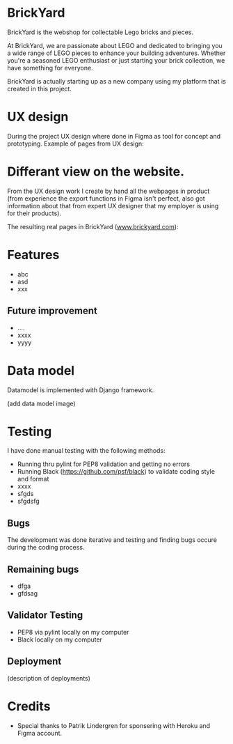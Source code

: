 # BrickYard

BrickYard is the webshop for collectable Lego bricks and pieces.

At BrickYard, we are passionate about LEGO and dedicated to bringing you a wide range of LEGO pieces to enhance your building adventures. Whether you're a seasoned LEGO enthusiast or just starting your brick collection, we have something for everyone.

BrickYard is actually starting up as a new company using my platform that is created in this project.

# UX design
During the project UX design where done in Figma as tool for concept and prototyping. 
Example of pages from UX design:

<Insert screenshots from Figma pages>

# Differant view on the website.
From the UX design work I create by hand all the webpages in product (from experience the export functions in Figma isn't perfect, also got information about that from expert UX designer that my employer is using for their products).

The resulting real pages in BrickYard (www.brickyard.com):

<Insert screenshots from real production page>

# Features
- abc
- asd
- xxx

## Future improvement
- ....
- xxxx
- yyyy

# Data model
Datamodel is implemented with Django framework.

(add data model image)

# Testing

I have done manual testing with the following methods:
- Running thru pylint for PEP8 validation and getting no errors
- Running Black (https://github.com/psf/black) to validate coding style and format
- xxxx
- sfgds
- sfgdsfg

## Bugs
The development was done iterative and testing and finding bugs occure during the coding process.

## Remaining bugs
- dfga 
- gfdsag

## Validator Testing
- PEP8 via pylint locally on my computer
- Black locally on my computer

## Deployment
(description of deployments)

# Credits
- Special thanks to Patrik Lindergren for sponsering with Heroku and Figma account.


